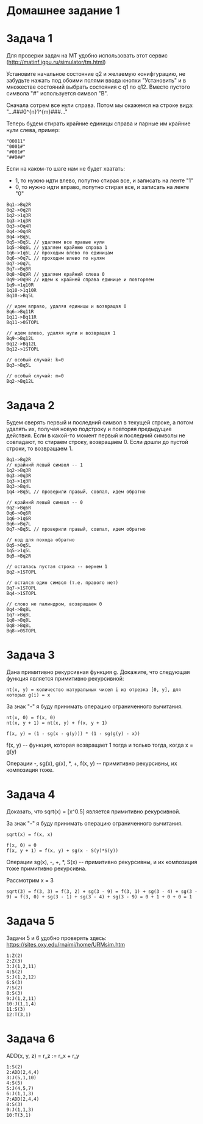 # Домашнее задание 1

# Задача 1

Для проверки задач на МТ удобно использовать этот сервис (http://matinf.igpu.ru/simulator/tm.html)

Установите начальное состояние q2 и желаемую конифгурацию, не забудьте нажать под обоими полями ввода кнопки "Установить" и в множестве состояний выбрать состояния с q1 по q12. Вместо пустого символа "#" используется символ "B".

Сначала сотрем все нули справа. Потом мы окажемся на строке вида: "...###0^{n}1^{m}###..."

Теперь будем стирать крайние единицы справа и парные им крайние нули слева, пример:
```
"00011"
"0001#"
"#001#"
"##0##"
```
Если на каком-то шаге нам не будет хватать:

* 1, то нужно идти влево, попутно стирая все, и записать на ленте "1"
* 0, то нужно идти вправо, попутно стирая все, и записать на ленте "0"

```
Bq1->Bq2R
0q2->0q2R
1q2->1q3R
1q3->1q3R
0q3->0q4R
0q4->0q4R
Bq4->Bq5L
0q5->Bq5L // удаляем все правые нули
1q5->Bq6L // удаляем крайнюю справа 1
1q6->1q6L // проходим влево по единицам
0q6->0q7L // проходим влево по нулям
0q7->0q7L 
Bq7->Bq8R
0q8->Bq9R // удаляем крайний слева 0
0q9->0q9R // идем к крайней справа единице и повторяем
1q9->1q10R
1q10->1q10R
Bq10->Bq5L

// идем вправо, удаляя единицы и возвращая 0
Bq6->Bq11R
1q11->Bq11R
Bq11->0STOPL

// идем влево, удаляя нули и возвращая 1
Bq9->Bq12L
0q12->Bq12L
Bq12->1STOPL

// особый случай: k=0
Bq3->Bq5L

// особый случай: m=0
Bq2->Bq12L
```

# Задача 2

Будем сверять первый и последний символ в текущей строке, а потом удалять их, получая новую подстроку и повторяя предыдущие действия. Если в какой-то момент первый и последний символы не совпадают, то стираем строку, возвращаем 0. Если дошли до пустой строки, то возвращаем 1.

```
Bq1->Bq2R
// крайний левый символ -- 1
1q2->Bq3R
0q3->0q3R
1q3->1q3R
Bq3->Bq4L
1q4->Bq5L // проверили правый, совпал, идем обратно

// крайний левый символ -- 0
0q2->Bq6R
0q6->0q6R
1q6->1q6R
Bq6->Bq7L
0q7->Bq5L // проверили правый, совпал, идем обратно

// код для похода обратно
0q5->0q5L
1q5->1q5L
Bq5->Bq2R

// осталась пустая строка -- вернем 1
Bq2->1STOPL

// остался один символ (т.е. правого нет)
Bq7->1STOPL
Bq4->1STOPL

// слово не палиндром, возвращаем 0
0q4->Bq8L
1q7->Bq8L
1q8->Bq8L
0q8->Bq8L
Bq8->0STOPL
```

# Задача 3

Дана примитивно рекурсивная функция g. Докажите, что следующая функция является примитивно рекурсивной:
```
nt(x, y) = количество натуральных чисел i из отрезка [0, y], для которых g(i) = x
```
За знак "-" я буду принимать операцию ограниченного вычитания.
```
nt(x, 0) = f(x, 0)
nt(x, y + 1) = nt(x, y) + f(x, y + 1)

f(x, y) = (1 - sg(x - g(y))) * (1 - sg(g(y) - x))
```
f(x, y) -- функция, которая возвращает 1 тогда и только тогда, когда x = g(y)

Операции -, sg(x), g(x), *, +, f(x, y) -- примитивно рекурсивны, их композиция тоже.

# Задача 4

Доказать, что sqrt(x) = [x^0.5] является примитивно рекурсивной.

За знак "-" я буду принимать операцию ограниченного вычитания.
```
sqrt(x) = f(x, x)

f(x, 0) = 0
f(x, y + 1) = f(x, y) + sg(x - S(y)*S(y))
```
Операции sg(x), -, +, *, S(x) -- примитивно рекурсивны, и их композиция тоже примитивно рекурсивна.

Рассмотрим x = 3
```
sqrt(3) = f(3, 3) = f(3, 2) + sg(3 - 9) = f(3, 1) + sg(3 - 4) + sg(3 - 9) = f(3, 0) + sg(3 - 1) + sg(3 - 4) + sg(3 - 9) = 0 + 1 + 0 + 0 = 1
```

# Задача 5

Задачи 5 и 6 удобно проверять здесь: https://sites.oxy.edu/rnaimi/home/URMsim.htm

```
1:Z(2)
2:Z(3)
3:J(1,2,11)
4:S(2)
5:J(1,2,12)
6:S(3)
7:S(2)
8:S(3)
9:J(1,2,11)
10:J(1,1,4)
11:S(3)
12:T(3,1)
```

# Задача 6

ADD(x, y, z) = r_z := r_x + r_y

```
1:S(2)
2:ADD(2,4,4)
3:J(5,1,10)
4:S(5)
5:J(4,5,7)
6:J(1,1,3)
7:ADD(2,4,4)
8:S(3)
9:J(1,1,3)
10:T(3,1)
```
